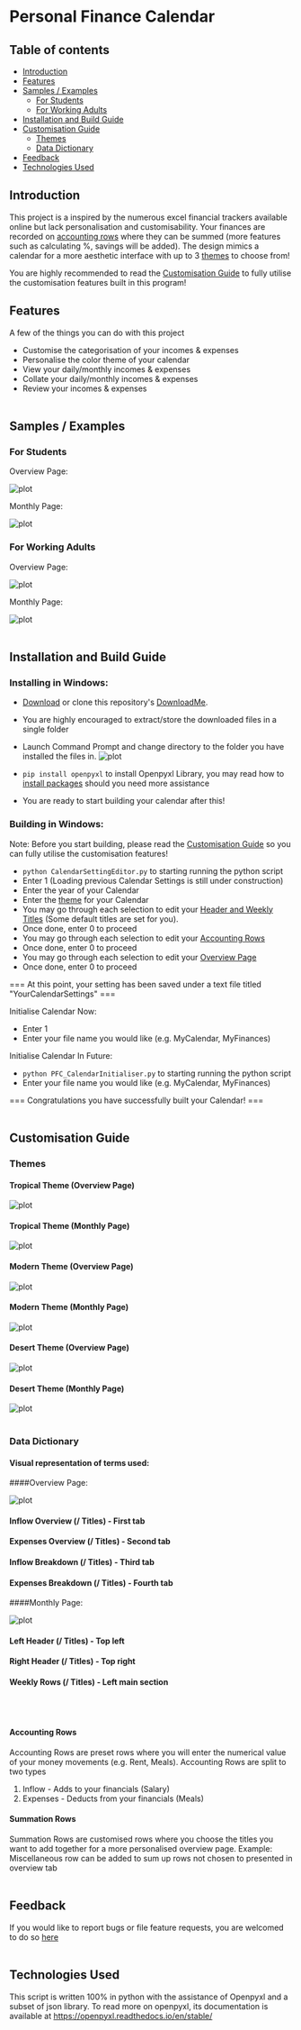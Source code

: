 # Personal Finance Calendar


## Table of contents
- [Introduction](#introduction)
- [Features](#features)
- [Samples / Examples](#samples-/-examples)
    - [For Students](#for-students)
    - [For Working Adults](#for-working-adults)
- [Installation and Build Guide](#installation-and-build-guide)
- [Customisation Guide](#customisation-guide)
    - [Themes](#themes)
    - [Data Dictionary](#data-dictionary) 
- [Feedback](#feedback)
- [Technologies Used](#technologies-used)



## Introduction

This project is a inspired by the numerous excel financial trackers available online but lack personalisation and customisability.
Your finances are recorded on [accounting rows](https://github.com/LimJiaEarn/PersonalFinanceTracker/blob/main/README.md#accounting-rows) where they can be
summed (more features such as calculating %, savings will be added). The design mimics a calendar for a more aesthetic interface with up to 3 [themes](https://github.com/LimJiaEarn/PersonalFinanceTracker/blob/main/README.md#themes) to choose from!

You are highly recommended to read the [Customisation Guide](#customisation-guide) to fully utilise the customisation features built in this program!



## Features

A few of the things you can do with this project

* Customise the categorisation of your incomes & expenses 
* Personalise the color theme of your calendar
* View your daily/monthly incomes & expenses 
* Collate your daily/monthly incomes & expenses 
* Review your incomes & expenses 
<br /><br />
## Samples / Examples


### For Students



Overview Page:

![plot](https://github.com/LimJiaEarn/PersonalFinanceTracker/blob/main/README_docs/Student%20Sample%20Overview.PNG)


Monthly Page:

![plot](https://github.com/LimJiaEarn/PersonalFinanceTracker/blob/main/README_docs/Student%20Sample%20Monthly.PNG)




### For Working Adults


Overview Page:

![plot](https://github.com/LimJiaEarn/PersonalFinanceTracker/blob/main/README_docs/Working%20Adult%20Sample%20Overview.PNG)


Monthly Page:

![plot](https://github.com/LimJiaEarn/PersonalFinanceTracker/blob/main/README_docs/Working%20Adult%20Sample%20Monthly.PNG)
<br /><br />
## Installation and Build Guide



### Installing in Windows:

* [Download](https://download-directory.github.io/?url=https%3A%2F%2Fgithub.com%2FLimJiaEarn%2FPersonalFinanceCalendar%2Ftree%2Fmain%2FDownloadMe) or clone this repository's [DownloadMe](https://github.com/LimJiaEarn/PersonalFinanceCalendar/tree/main/DownloadMe). 
* You are highly encouraged to extract/store the downloaded files in a single folder
* Launch Command Prompt and change directory to the folder you have installed the files in. 
![plot](https://github.com/LimJiaEarn/PersonalFinanceCalendar/blob/main/README_docs/InstallBuildGuidePic1.PNG)

* `pip install openpyxl` to install Openpyxl Library, you may read how to [install packages](https://packaging.python.org/en/latest/tutorials/installing-packages/) should you need more assistance
* You are ready to start building your calendar after this!


### Building in Windows:

Note: Before you start building, please read the [Customisation Guide](#customisation-guide) so you can fully utilise the customisation features!

* `python CalendarSettingEditor.py` to starting running the python script
* Enter 1 (Loading previous Calendar Settings is still under construction)
* Enter the year of your Calendar
* Enter the [theme](#themes) for your Calendar
* You may go through each selection to edit your [Header and Weekly Titles](#data-dictionary) (Some default titles are set for you).
* Once done, enter 0 to proceed
* You may go through each selection to edit your [Accounting Rows](#accounting-rows)
* Once done, enter 0 to proceed
* You may go through each selection to edit your [Overview Page](#overview-page)
* Once done, enter 0 to proceed

=== At this point, your setting has been saved under a text file titled "YourCalendarSettings" ===

Initialise Calendar Now:
* Enter 1
* Enter your file name you would like (e.g. MyCalendar, MyFinances)

Initialise Calendar In Future:
* `python PFC_CalendarInitialiser.py` to starting running the python script
* Enter your file name you would like (e.g. MyCalendar, MyFinances)

=== Congratulations you have successfully built your Calendar! ===
<br /><br />
## Customisation Guide 



### Themes

#### Tropical Theme (Overview Page)
![plot](https://github.com/LimJiaEarn/PersonalFinanceCalendar/blob/main/README_docs/Overview%20Theme%20Tropical.PNG)

#### Tropical Theme (Monthly Page)
![plot](https://github.com/LimJiaEarn/PersonalFinanceCalendar/blob/main/README_docs/Monthly%20Theme%20Tropical.PNG)


#### Modern Theme (Overview Page)
![plot](https://github.com/LimJiaEarn/PersonalFinanceCalendar/blob/main/README_docs/Overview%20Theme%20Modern.PNG)

#### Modern Theme (Monthly Page)
![plot](https://github.com/LimJiaEarn/PersonalFinanceCalendar/blob/main/README_docs/Monthly%20Theme%20Modern.PNG)


#### Desert Theme (Overview Page)
![plot](https://github.com/LimJiaEarn/PersonalFinanceCalendar/blob/main/README_docs/Overview%20Theme%20Desert.PNG)

#### Desert Theme (Monthly Page)
![plot](https://github.com/LimJiaEarn/PersonalFinanceCalendar/blob/main/README_docs/Monthly%20Theme%20Desert.PNG)
<br /><br />
### Data Dictionary 



#### Visual representation of terms used:



####Overview Page:

![plot](https://github.com/LimJiaEarn/PersonalFinanceTracker/blob/main/README_docs/Annotated%20Overview%20Page.PNG)

#### Inflow Overview (/ Titles) - First tab

#### Expenses Overview (/ Titles) - Second tab

#### Inflow Breakdown (/ Titles) - Third tab

#### Expenses Breakdown (/ Titles) - Fourth tab


####Monthly Page:

![plot](https://github.com/LimJiaEarn/PersonalFinanceTracker/blob/main/README_docs/Annotated%20Monthly%20Page.PNG)


#### Left Header (/ Titles) -  Top left 

#### Right Header  (/ Titles) - Top right

#### Weekly Rows (/ Titles) - Left main section
<br /><br />
#### Accounting Rows
Accounting Rows are preset rows where you will enter the numerical value of your money movements (e.g. Rent, Meals).
Accounting Rows are split to two types
1) Inflow - Adds to your financials (Salary)
2) Expenses - Deducts from your financials (Meals)


#### Summation Rows
Summation Rows are customised rows where you choose the titles you want to add together for a more personalised overview page.
Example: Miscellaneous row can be added to sum up rows not chosen to presented in overview tab
<br /><br />
## Feedback
If you would like to report bugs or file feature requests, you are welcomed to do so [here](https://github.com/LimJiaEarn/PersonalFinanceCalendar/issues/new)
<br /><br />
## Technologies Used
This script is written 100% in python with the assistance of Openpyxl and a subset of json library.
To read more on openpyxl, its documentation is available at https://openpyxl.readthedocs.io/en/stable/


